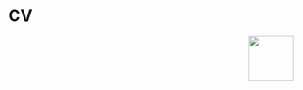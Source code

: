 # CV

<a href="https://www.16personalities.com/profiles/e62ed8f042bea"><img align="right" width="80" height="80" src="https://i.imgur.com/8pwFNBc.png"></a>
